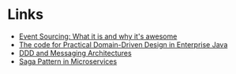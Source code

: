 # Links

- [Event Sourcing: What it is and why it's awesome](https://dev.to/barryosull/event-sourcing-what-it-is-and-why-its-awesome)
- [The code for  Practical Domain-Driven Design in Enterprise Java](https://github.com/Apress/practical-ddd-in-enterprise-java)
- [DDD and Messaging Architectures](https://verraes.net/2019/05/ddd-msg-arch/)
- [Saga Pattern in Microservices](https://www.baeldung.com/cs/saga-pattern-microservices)
